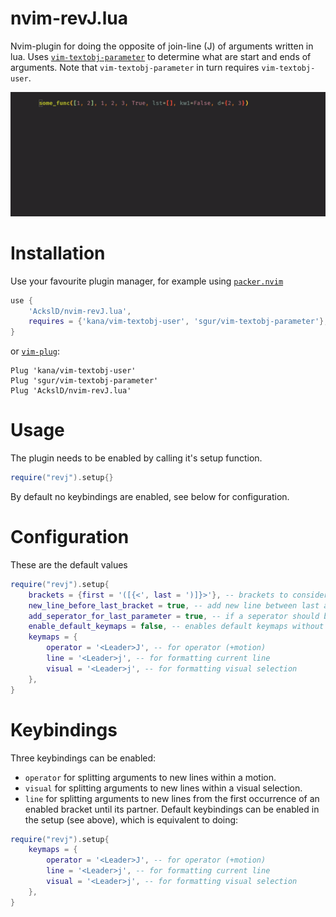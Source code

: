 # nvim-revJ.lua

Nvim-plugin for doing the opposite of join-line (J) of arguments written in lua.
Uses [`vim-textobj-parameter`](https://github.com/sgur/vim-textobj-parameter) to determine what are start and ends of arguments.
Note that `vim-textobj-parameter` in turn requires `vim-textobj-user`.

![](revj.gif)

# Installation

Use your favourite plugin manager, for example using [`packer.nvim`](https://github.com/wbthomason/packer.nvim)
```lua
use {
    'AckslD/nvim-revJ.lua',
    requires = {'kana/vim-textobj-user', 'sgur/vim-textobj-parameter'},
}
```
or [`vim-plug`](https://github.com/junegunn/vim-plug):
```vim
Plug 'kana/vim-textobj-user'
Plug 'sgur/vim-textobj-parameter'
Plug 'AckslD/nvim-revJ.lua'
```

# Usage
The plugin needs to be enabled by calling it's setup function.
```lua
require("revj").setup{}
```
By default no keybindings are enabled, see below for configuration.

# Configuration
These are the default values
```lua
require("revj").setup{
    brackets = {first = '([{<', last = ')]}>'}, -- brackets to consider surrounding arguments
    new_line_before_last_bracket = true, -- add new line between last argument and last bracket (only if no last seperator)
    add_seperator_for_last_parameter = true, -- if a seperator should be added if not present after last parameter
    enable_default_keymaps = false, -- enables default keymaps without having to set them below
    keymaps = {
        operator = '<Leader>J', -- for operator (+motion)
        line = '<Leader>j', -- for formatting current line
        visual = '<Leader>j', -- for formatting visual selection
    },
}
```

# Keybindings
Three keybindings can be enabled:
* `operator` for splitting arguments to new lines within a motion.
* `visual` for splitting arguments to new lines within a visual selection.
* `line` for splitting arguments to new lines from the first occurrence of an enabled bracket until its partner.
Default keybindings can be enabled in the setup (see above), which is equivalent to doing:
```lua
require("revj").setup{
    keymaps = {
        operator = '<Leader>J', -- for operator (+motion)
        line = '<Leader>j', -- for formatting current line
        visual = '<Leader>j', -- for formatting visual selection
    },
}
```
